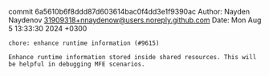 commit 6a5610b6f8ddd87d603614bac0f4dd3e1f9390ac
Author: Nayden Naydenov <31909318+nnaydenow@users.noreply.github.com>
Date:   Mon Aug 5 13:33:30 2024 +0300

    chore: enhance runtime information (#9615)
    
    Enhance runtime information stored inside shared resources. This will be helpful in debugging MFE scenarios.
